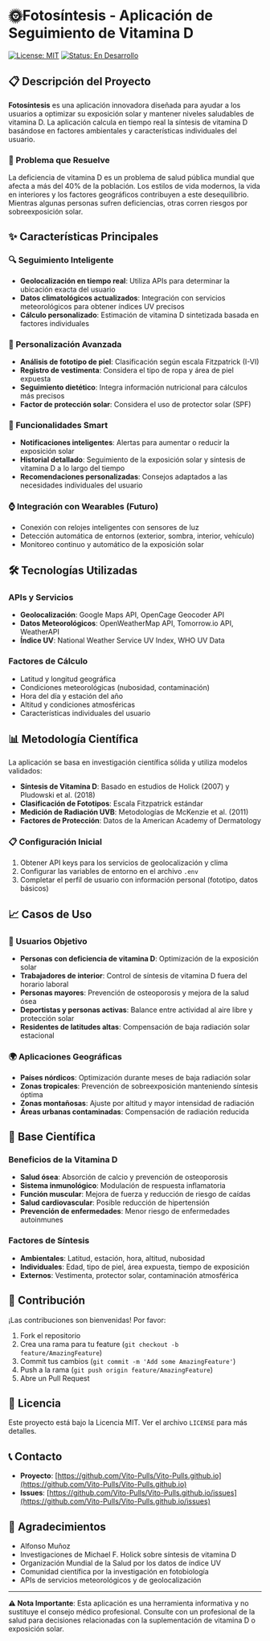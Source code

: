 # 🌞Fotosíntesis - Aplicación de Seguimiento de Vitamina D

[![License: MIT](https://img.shields.io/badge/License-MIT-yellow.svg)](https://opensource.org/licenses/MIT)
[![Status: En Desarrollo](https://img.shields.io/badge/Status-En%20Desarrollo-orange.svg)]()

## 📋 Descripción del Proyecto

**Fotosíntesis** es una aplicación innovadora diseñada para ayudar a los usuarios a optimizar su exposición solar y mantener niveles saludables de vitamina D. La aplicación calcula en tiempo real la síntesis de vitamina D basándose en factores ambientales y características individuales del usuario.

### 🎯 Problema que Resuelve

La deficiencia de vitamina D es un problema de salud pública mundial que afecta a más del 40% de la población. Los estilos de vida modernos, la vida en interiores y los factores geográficos contribuyen a este desequilibrio. Mientras algunas personas sufren deficiencias, otras corren riesgos por sobreexposición solar.

## ✨ Características Principales

### 🔍 Seguimiento Inteligente
- **Geolocalización en tiempo real**: Utiliza APIs para determinar la ubicación exacta del usuario
- **Datos climatológicos actualizados**: Integración con servicios meteorológicos para obtener índices UV precisos
- **Cálculo personalizado**: Estimación de vitamina D sintetizada basada en factores individuales

### 👤 Personalización Avanzada
- **Análisis de fototipo de piel**: Clasificación según escala Fitzpatrick (I-VI)
- **Registro de vestimenta**: Considera el tipo de ropa y área de piel expuesta
- **Seguimiento dietético**: Integra información nutricional para cálculos más precisos
- **Factor de protección solar**: Considera el uso de protector solar (SPF)

### 📱 Funcionalidades Smart
- **Notificaciones inteligentes**: Alertas para aumentar o reducir la exposición solar
- **Historial detallado**: Seguimiento de la exposición solar y síntesis de vitamina D a lo largo del tiempo
- **Recomendaciones personalizadas**: Consejos adaptados a las necesidades individuales del usuario

### ⌚ Integración con Wearables (Futuro)
- Conexión con relojes inteligentes con sensores de luz
- Detección automática de entornos (exterior, sombra, interior, vehículo)
- Monitoreo continuo y automático de la exposición solar

## 🛠️ Tecnologías Utilizadas

### APIs y Servicios
- **Geolocalización**: Google Maps API, OpenCage Geocoder API
- **Datos Meteorológicos**: OpenWeatherMap API, Tomorrow.io API, WeatherAPI
- **Índice UV**: National Weather Service UV Index, WHO UV Data

### Factores de Cálculo
- Latitud y longitud geográfica
- Condiciones meteorológicas (nubosidad, contaminación)
- Hora del día y estación del año
- Altitud y condiciones atmosféricas
- Características individuales del usuario

## 📊 Metodología Científica

La aplicación se basa en investigación científica sólida y utiliza modelos validados:

- **Síntesis de Vitamina D**: Basado en estudios de Holick (2007) y Pludowski et al. (2018)
- **Clasificación de Fototipos**: Escala Fitzpatrick estándar
- **Medición de Radiación UVB**: Metodologías de McKenzie et al. (2011)
- **Factores de Protección**: Datos de la American Academy of Dermatology


### 📋 Configuración Inicial
1. Obtener API keys para los servicios de geolocalización y clima
2. Configurar las variables de entorno en el archivo `.env`
3. Completar el perfil de usuario con información personal (fototipo, datos básicos)

## 📈 Casos de Uso

### 👥 Usuarios Objetivo
- **Personas con deficiencia de vitamina D**: Optimización de la exposición solar
- **Trabajadores de interior**: Control de síntesis de vitamina D fuera del horario laboral
- **Personas mayores**: Prevención de osteoporosis y mejora de la salud ósea
- **Deportistas y personas activas**: Balance entre actividad al aire libre y protección solar
- **Residentes de latitudes altas**: Compensación de baja radiación solar estacional

### 🌍 Aplicaciones Geográficas
- **Países nórdicos**: Optimización durante meses de baja radiación solar
- **Zonas tropicales**: Prevención de sobreexposición manteniendo síntesis óptima
- **Zonas montañosas**: Ajuste por altitud y mayor intensidad de radiación
- **Áreas urbanas contaminadas**: Compensación de radiación reducida

## 🔬 Base Científica

### Beneficios de la Vitamina D
- **Salud ósea**: Absorción de calcio y prevención de osteoporosis
- **Sistema inmunológico**: Modulación de respuesta inflamatoria
- **Función muscular**: Mejora de fuerza y reducción de riesgo de caídas
- **Salud cardiovascular**: Posible reducción de hipertensión
- **Prevención de enfermedades**: Menor riesgo de enfermedades autoinmunes

### Factores de Síntesis
- **Ambientales**: Latitud, estación, hora, altitud, nubosidad
- **Individuales**: Edad, tipo de piel, área expuesta, tiempo de exposición
- **Externos**: Vestimenta, protector solar, contaminación atmosférica

## 🤝 Contribución

¡Las contribuciones son bienvenidas! Por favor:

1. Fork el repositorio
2. Crea una rama para tu feature (`git checkout -b feature/AmazingFeature`)
3. Commit tus cambios (`git commit -m 'Add some AmazingFeature'`)
4. Push a la rama (`git push origin feature/AmazingFeature`)
5. Abre un Pull Request

## 📄 Licencia

Este proyecto está bajo la Licencia MIT. Ver el archivo `LICENSE` para más detalles.

## 📞 Contacto

- **Proyecto**: [https://github.com/Vito-Pulls/Vito-Pulls.github.io](https://github.com/Vito-Pulls/Vito-Pulls.github.io)
- **Issues**: [https://github.com/Vito-Pulls/Vito-Pulls.github.io/issues](https://github.com/Vito-Pulls/Vito-Pulls.github.io/issues)

## 🙏 Agradecimientos
- Alfonso Muñoz 
- Investigaciones de Michael F. Holick sobre síntesis de vitamina D
- Organización Mundial de la Salud por los datos de índice UV
- Comunidad científica por la investigación en fotobiología
- APIs de servicios meteorológicos y de geolocalización

---

**⚠️ Nota Importante**: Esta aplicación es una herramienta informativa y no sustituye el consejo médico profesional. Consulte con un profesional de la salud para decisiones relacionadas con la suplementación de vitamina D o exposición solar.
